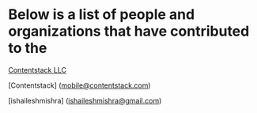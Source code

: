 # Below is a list of people and organizations that have contributed to the

[Contentstack LLC](http://contentstack.com/)

[Contentstack] (mobile@contentstack.com)

[ishaileshmishra] (ishaileshmishra@gmail.com)

